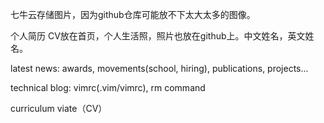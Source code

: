 七牛云存储图片，因为github仓库可能放不下太大太多的图像。



个人简历  CV放在首页，个人生活照，照片也放在github上。中文姓名，英文姓名。

latest news: awards, movements(school, hiring), publications, projects...



technical blog: vimrc(.vim/vimrc),   rm command



curriculum viate（CV）

